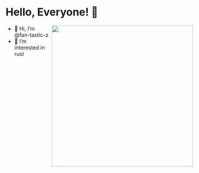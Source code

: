 # Hello, Everyone! 👋

<img align='right' src="https://github-readme-stats.vercel.app/api?username=fan-tastic-z&count_private=true&show_icons=true" width="380">

- 👋 Hi, I’m @fan-tastic-z
- 👀 I’m interested in rust


